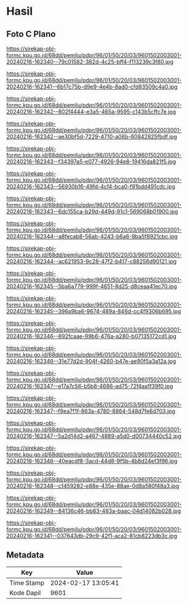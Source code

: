 # Hasil

## Foto C Plano

https://sirekap-obj-formc.kpu.go.id/68dd/pemilu/pdpr/96/01/50/20/03/9601502003001-20240216-162340--79c01582-382d-4c25-bff4-f113239c3f80.jpg

https://sirekap-obj-formc.kpu.go.id/68dd/pemilu/pdpr/96/01/50/20/03/9601502003001-20240216-162341--6b17c75b-d9e9-4e4b-8ad0-cfd83509c4a0.jpg

https://sirekap-obj-formc.kpu.go.id/68dd/pemilu/pdpr/96/01/50/20/03/9601502003001-20240216-162342--802f4444-e3a5-465a-9595-c143b5cffc7e.jpg

https://sirekap-obj-formc.kpu.go.id/68dd/pemilu/pdpr/96/01/50/20/03/9601502003001-20240216-162342--ae30bf5d-7229-4710-a06b-60842825fbdf.jpg

https://sirekap-obj-formc.kpu.go.id/68dd/pemilu/pdpr/96/01/50/20/03/9601502003001-20240216-162343--f34397a5-e077-4926-94e8-19416da821f5.jpg

https://sirekap-obj-formc.kpu.go.id/68dd/pemilu/pdpr/96/01/50/20/03/9601502003001-20240216-162343--56930b16-49fd-4cf4-bca0-f91bdd491cdc.jpg

https://sirekap-obj-formc.kpu.go.id/68dd/pemilu/pdpr/96/01/50/20/03/9601502003001-20240216-162343--6dc155ca-b29d-449d-91c1-569068b01900.jpg

https://sirekap-obj-formc.kpu.go.id/68dd/pemilu/pdpr/96/01/50/20/03/9601502003001-20240216-162344--a8fecab8-56ab-4243-b6a6-8ba5f8921cbc.jpg

https://sirekap-obj-formc.kpu.go.id/68dd/pemilu/pdpr/96/01/50/20/03/9601502003001-20240216-162344--ac621953-9c28-47f2-b417-c88256d90121.jpg

https://sirekap-obj-formc.kpu.go.id/68dd/pemilu/pdpr/96/01/50/20/03/9601502003001-20240216-162345--5ba6a779-999f-4651-8d25-d8ceaa41ec70.jpg

https://sirekap-obj-formc.kpu.go.id/68dd/pemilu/pdpr/96/01/50/20/03/9601502003001-20240216-162345--396a9ba6-9674-489a-846d-cc4f9306b695.jpg

https://sirekap-obj-formc.kpu.go.id/68dd/pemilu/pdpr/96/01/50/20/03/9601502003001-20240216-162346--892fcaae-99b6-476a-a280-b07135172cd1.jpg

https://sirekap-obj-formc.kpu.go.id/68dd/pemilu/pdpr/96/01/50/20/03/9601502003001-20240216-162346--31e77d2d-904f-4260-b47e-ae90f5a3a12a.jpg

https://sirekap-obj-formc.kpu.go.id/68dd/pemilu/pdpr/96/01/50/20/03/9601502003001-20240216-162347--e17a7c56-b5b8-4686-ad75-72f4aa1f39f0.jpg

https://sirekap-obj-formc.kpu.go.id/68dd/pemilu/pdpr/96/01/50/20/03/9601502003001-20240216-162347--f9ea7f1f-863a-4780-8864-548d7fe6d703.jpg

https://sirekap-obj-formc.kpu.go.id/68dd/pemilu/pdpr/96/01/50/20/03/9601502003001-20240216-162347--5a2d14d2-a467-4889-a5d0-d00734440c52.jpg

https://sirekap-obj-formc.kpu.go.id/68dd/pemilu/pdpr/96/01/50/20/03/9601502003001-20240216-162348--40eacdf8-3acd-44d8-9f5b-4b8d24ef3f96.jpg

https://sirekap-obj-formc.kpu.go.id/68dd/pemilu/pdpr/96/01/50/20/03/9601502003001-20240216-162348--c1459282-e88e-435e-88ae-0d8a580f48a3.jpg

https://sirekap-obj-formc.kpu.go.id/68dd/pemilu/pdpr/96/01/50/20/03/9601502003001-20240216-162349--84136c46-bb83-483a-baac-04d14082b028.jpg

https://sirekap-obj-formc.kpu.go.id/68dd/pemilu/pdpr/96/01/50/20/03/9601502003001-20240216-162341--037643db-29c9-42f1-aca2-81cb8223db3c.jpg


## Metadata

| Key        | Value               |
| ---------- | ------------------- |
| Time Stamp | 2024-02-17 13:05:41 |
| Kode Dapil | 9601                |




